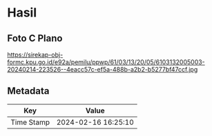 # Hasil

## Foto C Plano

https://sirekap-obj-formc.kpu.go.id/e92a/pemilu/ppwp/61/03/13/20/05/6103132005003-20240214-223526--4eacc57c-ef5a-488b-a2b2-b5277bf47ccf.jpg


## Metadata

| Key        | Value               |
| ---------- | ------------------- |
| Time Stamp | 2024-02-16 16:25:10 |



